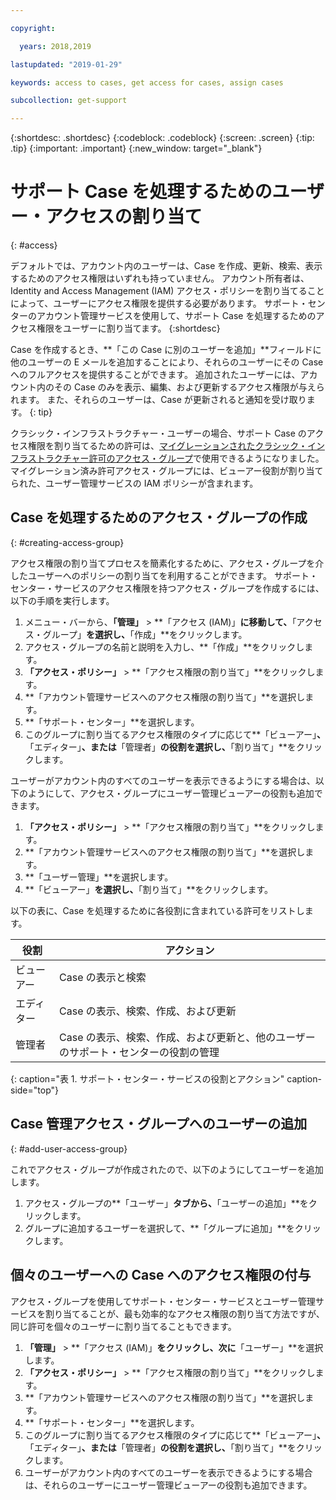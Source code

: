 ```yaml
---

copyright:

  years: 2018,2019

lastupdated: "2019-01-29"

keywords: access to cases, get access for cases, assign cases

subcollection: get-support

---
```



{:shortdesc: .shortdesc}
{:codeblock: .codeblock}
{:screen: .screen}
{:tip: .tip}
{:important: .important}
{:new_window: target="_blank"}

# サポート Case を処理するためのユーザー・アクセスの割り当て
{: #access}

デフォルトでは、アカウント内のユーザーは、Case を作成、更新、検索、表示するためのアクセス権限はいずれも持っていません。 アカウント所有者は、Identity and Access Management (IAM) アクセス・ポリシーを割り当てることによって、ユーザーにアクセス権限を提供する必要があります。 サポート・センターのアカウント管理サービスを使用して、サポート Case を処理するためのアクセス権限をユーザーに割り当てます。 
{:shortdesc}

Case を作成するとき、**「この Case に別のユーザーを追加」**フィールドに他のユーザーの E メールを追加することにより、それらのユーザーにその Case へのフルアクセスを提供することができます。 追加されたユーザーには、アカウント内のその Case のみを表示、編集、および更新するアクセス権限が与えられます。 また、それらのユーザーは、Case が更新されると通知を受け取ります。
{: tip}

クラシック・インフラストラクチャー・ユーザーの場合、サポート Case のアクセス権限を割り当てるための許可は、[マイグレーションされたクラシック・インフラストラクチャー許可のアクセス・グループ](/docs/iam?topic=iam-predefined#predefined)で使用できるようになりました。 マイグレーション済み許可アクセス・グループには、ビューアー役割が割り当てられた、ユーザー管理サービスの IAM ポリシーが含まれます。

## Case を処理するためのアクセス・グループの作成
{: #creating-access-group}

アクセス権限の割り当てプロセスを簡素化するために、アクセス・グループを介したユーザーへのポリシーの割り当てを利用することができます。 サポート・センター・サービスのアクセス権限を持つアクセス・グループを作成するには、以下の手順を実行します。

1. メニュー・バーから、**「管理」** &gt; **「アクセス (IAM)」**に移動して、**「アクセス・グループ」**を選択し、**「作成」**をクリックします。 
2. アクセス・グループの名前と説明を入力し、**「作成」**をクリックします。 
3. **「アクセス・ポリシー」** > **「アクセス権限の割り当て」**をクリックします。
4. **「アカウント管理サービスへのアクセス権限の割り当て」**を選択します。
5. **「サポート・センター」**を選択します。
6. このグループに割り当てるアクセス権限のタイプに応じて**「ビューアー」**、**「エディター」**、または**「管理者」**の役割を選択し、**「割り当て」**をクリックします。

ユーザーがアカウント内のすべてのユーザーを表示できるようにする場合は、以下のようにして、アクセス・グループにユーザー管理ビューアーの役割も追加できます。

1. **「アクセス・ポリシー」** > **「アクセス権限の割り当て」**をクリックします。
2. **「アカウント管理サービスへのアクセス権限の割り当て」**を選択します。
3. **「ユーザー管理」**を選択します。
4. **「ビューアー」**を選択し、**「割り当て」**をクリックします。

以下の表に、Case を処理するために各役割に含まれている許可をリストします。

| 役割 | アクション | 
|--------|---------------|
|ビューアー  | Case の表示と検索 |
|エディター | Case の表示、検索、作成、および更新|
|管理者 | Case の表示、検索、作成、および更新と、他のユーザーのサポート・センターの役割の管理|
{: caption="表 1. サポート・センター・サービスの役割とアクション" caption-side="top"}

## Case 管理アクセス・グループへのユーザーの追加
{: #add-user-access-group} 

これでアクセス・グループが作成されたので、以下のようにしてユーザーを追加します。

1. アクセス・グループの**「ユーザー」**タブから、**「ユーザーの追加」**をクリックします。
2. グループに追加するユーザーを選択して、**「グループに追加」**をクリックします。

## 個々のユーザーへの Case へのアクセス権限の付与 

アクセス・グループを使用してサポート・センター・サービスとユーザー管理サービスを割り当てることが、最も効率的なアクセス権限の割り当て方法ですが、同じ許可を個々のユーザーに割り当てることもできます。 

1. **「管理」** &gt; **「アクセス (IAM)」**をクリックし、次に**「ユーザー」**を選択します。 
2. **「アクセス・ポリシー」** > **「アクセス権限の割り当て」**をクリックします。
3. **「アカウント管理サービスへのアクセス権限の割り当て」**を選択します。
4. **「サポート・センター」**を選択します。
5. このグループに割り当てるアクセス権限のタイプに応じて**「ビューアー」**、**「エディター」**、または**「管理者」**の役割を選択し、**「割り当て」**をクリックします。
6. ユーザーがアカウント内のすべてのユーザーを表示できるようにする場合は、それらのユーザーにユーザー管理ビューアーの役割も追加できます。 
